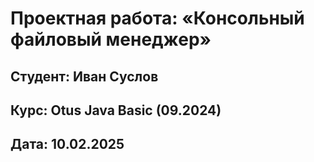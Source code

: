 # Проектная работа: «Консольный файловый менеджер»

## Студент:            Иван Суслов

## Курс:               Otus Java Basic (09.2024)

## Дата:               10.02.2025
